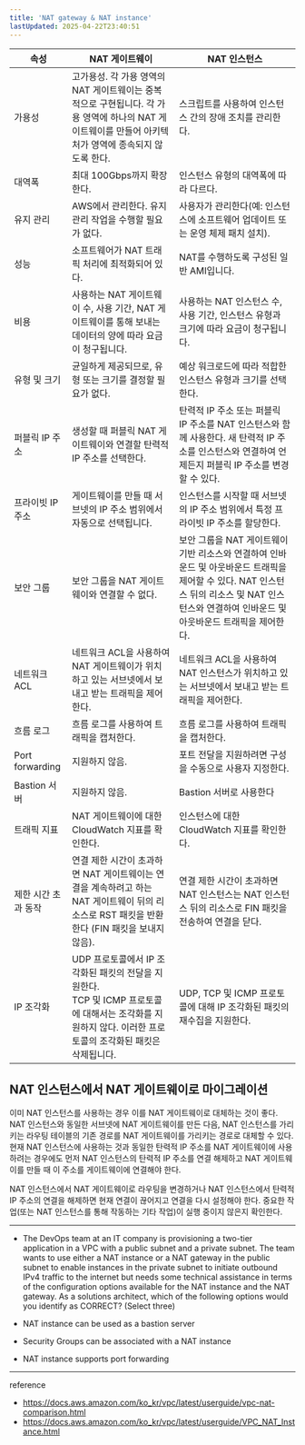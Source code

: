 ```yaml
---
title: 'NAT gateway & NAT instance'
lastUpdated: 2025-04-22T23:40:51
---
```


|속성| NAT 게이트웨이|NAT 인스턴스|
|-|-|-|
|가용성| 고가용성. 각 가용 영역의 NAT 게이트웨이는 중복적으로 구현됩니다. 각 가용 영역에 하나의 NAT 게이트웨이를 만들어 아키텍처가 영역에 종속되지 않도록 한다. |스크립트를 사용하여 인스턴스 간의 장애 조치를 관리한다.|
|대역폭| 최대 100Gbps까지 확장한다.|인스턴스 유형의 대역폭에 따라 다르다.|
|유지 관리| AWS에서 관리한다. 유지 관리 작업을 수행할 필요가 없다.|사용자가 관리한다(예: 인스턴스에 소프트웨어 업데이트 또는 운영 체제 패치 설치).|
|성능| 소프트웨어가 NAT 트래픽 처리에 최적화되어 있다. |NAT를 수행하도록 구성된 일반 AMI입니다.|
|비용| 사용하는 NAT 게이트웨이 수, 사용 기간, NAT 게이트웨이를 통해 보내는 데이터의 양에 따라 요금이 청구됩니다.|사용하는 NAT 인스턴스 수, 사용 기간, 인스턴스 유형과 크기에 따라 요금이 청구됩니다.|
|유형 및 크기| 균일하게 제공되므로, 유형 또는 크기를 결정할 필요가 없다.|예상 워크로드에 따라 적합한 인스턴스 유형과 크기를 선택한다.|
|퍼블릭 IP 주소| 생성할 때 퍼블릭 NAT 게이트웨이와 연결할 탄력적 IP 주소를 선택한다.|탄력적 IP 주소 또는 퍼블릭 IP 주소를 NAT 인스턴스와 함께 사용한다. 새 탄력적 IP 주소를 인스턴스와 연결하여 언제든지 퍼블릭 IP 주소를 변경할 수 있다.|
|프라이빗 IP 주소| 게이트웨이를 만들 때 서브넷의 IP 주소 범위에서 자동으로 선택됩니다.|인스턴스를 시작할 때 서브넷의 IP 주소 범위에서 특정 프라이빗 IP 주소를 할당한다.
|보안 그룹| 보안 그룹을 NAT 게이트웨이와 연결할 수 없다.|보안 그룹을 NAT 게이트웨이 기반 리소스와 연결하여 인바운드 및 아웃바운드 트래픽을 제어할 수 있다. NAT 인스턴스 뒤의 리소스 및 NAT 인스턴스와 연결하여 인바운드 및 아웃바운드 트래픽을 제어한다.|
|네트워크 ACL| 네트워크 ACL을 사용하여 NAT 게이트웨이가 위치하고 있는 서브넷에서 보내고 받는 트래픽을 제어한다.|네트워크 ACL을 사용하여 NAT 인스턴스가 위치하고 있는 서브넷에서 보내고 받는 트래픽을 제어한다.|
|흐름 로그| 흐름 로그를 사용하여 트래픽을 캡처한다.|흐름 로그를 사용하여 트래픽을 캡처한다.|
|Port forwarding| 지원하지 않음.|포트 전달을 지원하려면 구성을 수동으로 사용자 지정한다.|
|Bastion 서버| 지원하지 않음.|Bastion 서버로 사용한다|
|트래픽 지표| NAT 게이트웨이에 대한 CloudWatch 지표를 확인한다.|인스턴스에 대한 CloudWatch 지표를 확인한다.|
|제한 시간 초과 동작| 연결 제한 시간이 초과하면 NAT 게이트웨이는 연결을 계속하려고 하는 NAT 게이트웨이 뒤의 리소스로 RST 패킷을 반환한다 (FIN 패킷을 보내지 않음).| 연결 제한 시간이 초과하면 NAT 인스턴스는 NAT 인스턴스 뒤의 리소스로 FIN 패킷을 전송하여 연결을 닫다.|
|IP 조각화 |UDP 프로토콜에서 IP 조각화된 패킷의 전달을 지원한다.<br>TCP 및 ICMP 프로토콜에 대해서는 조각화를 지원하지 않다. 이러한 프로토콜의 조각화된 패킷은 삭제됩니다.|UDP, TCP 및 ICMP 프로토콜에 대해 IP 조각화된 패킷의 재수집을 지원한다.|

## NAT 인스턴스에서 NAT 게이트웨이로 마이그레이션

이미 NAT 인스턴스를 사용하는 경우 이를 NAT 게이트웨이로 대체하는 것이 좋다. NAT 인스턴스와 동일한 서브넷에 NAT 게이트웨이를 만든 다음, NAT 인스턴스를 가리키는 라우팅 테이블의 기존 경로를 NAT 게이트웨이를 가리키는 경로로 대체할 수 있다. 현재 NAT 인스턴스에 사용하는 것과 동일한 탄력적 IP 주소를 NAT 게이트웨이에 사용하려는 경우에도 먼저 NAT 인스턴스의 탄력적 IP 주소를 연결 해제하고 NAT 게이트웨이를 만들 때 이 주소를 게이트웨이에 연결해야 한다.

NAT 인스턴스에서 NAT 게이트웨이로 라우팅을 변경하거나 NAT 인스턴스에서 탄력적 IP 주소의 연결을 해제하면 현재 연결이 끊어지고 연결을 다시 설정해야 한다. 중요한 작업(또는 NAT 인스턴스를 통해 작동하는 기타 작업)이 실행 중이지 않은지 확인한다.

---

- The DevOps team at an IT company is provisioning a two-tier application in a VPC with a public subnet and a private subnet. The team wants to use either a NAT instance or a NAT gateway in the public subnet to enable instances in the private subnet to initiate outbound IPv4 traffic to the internet but needs some technical assistance in terms of the configuration options available for the NAT instance and the NAT gateway.
    As a solutions architect, which of the following options would you identify as CORRECT? (Select three)

- NAT instance can be used as a bastion server

- Security Groups can be associated with a NAT instance

- NAT instance supports port forwarding

---
reference

- <https://docs.aws.amazon.com/ko_kr/vpc/latest/userguide/vpc-nat-comparison.html>
- <https://docs.aws.amazon.com/ko_kr/vpc/latest/userguide/VPC_NAT_Instance.html>
